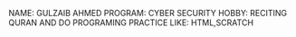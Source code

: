 NAME:  GULZAIB AHMED
PROGRAM: CYBER SECURITY 
HOBBY: RECITING QURAN AND DO PROGRAMING PRACTICE LIKE: HTML,SCRATCH 
